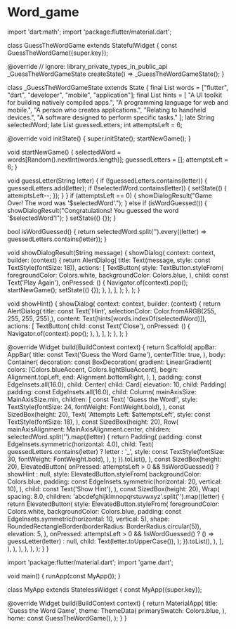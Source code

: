 # Word_game

import 'dart:math';
import 'package:flutter/material.dart';

class GuessTheWordGame extends StatefulWidget {
  const GuessTheWordGame({super.key});

  @override
  // ignore: library_private_types_in_public_api
  _GuessTheWordGameState createState() => _GuessTheWordGameState();
}

class _GuessTheWordGameState extends State<GuessTheWordGame> {
  final List<String> words = ["flutter", "dart", "developer", "mobile", "application"];
  final List<String> hints = [
    "A UI toolkit for building natively compiled apps.",
    "A programming language for web and mobile.",
    "A person who creates applications.",
    "Relating to handheld devices.",
    "A software designed to perform specific tasks."
  ];
  late String selectedWord;
  late List<String> guessedLetters;
  int attemptsLeft = 6;

  @override
  void initState() {
    super.initState();
    startNewGame();
  }

  void startNewGame() {
    selectedWord = words[Random().nextInt(words.length)];
    guessedLetters = [];
    attemptsLeft = 6;
  }

  void guessLetter(String letter) {
    if (!guessedLetters.contains(letter)) {
      guessedLetters.add(letter);
      if (!selectedWord.contains(letter)) {
        setState(() {
          attemptsLeft--;
        });
      }
    }
    if (attemptsLeft == 0) {
      showDialogResult("Game Over! The word was '$selectedWord'.");
    } else if (isWordGuessed()) {
      showDialogResult("Congratulations! You guessed the word '$selectedWord'!");
    }
    setState(() {});
  }

  bool isWordGuessed() {
    return selectedWord.split('').every((letter) => guessedLetters.contains(letter));
  }

  void showDialogResult(String message) {
    showDialog(
      context: context,
      builder: (context) {
        return AlertDialog(
          title: Text(message, style: const TextStyle(fontSize: 18)),
          actions: [
            TextButton(
              style: TextButton.styleFrom(
                foregroundColor: Colors.white, backgroundColor: Colors.blue,
              ),
              child: const Text('Play Again'),
              onPressed: () {
                Navigator.of(context).pop();
                startNewGame();
                setState(() {});
              },
            ),
          ],
        );
      },
    );
  }

  void showHint() {
    showDialog(
      context: context,
      builder: (context) {
        return AlertDialog(
          title: const Text('Hint', selectionColor: Color.fromARGB(255, 255, 255, 255),),
          content: Text(hints[words.indexOf(selectedWord)]),
          actions: [
            TextButton(
              child: const Text('Close'),
              onPressed: () {
                Navigator.of(context).pop();
              },
            ),
          ],
        );
      },
    );
  }

  @override
  Widget build(BuildContext context) {
    return Scaffold(
      appBar: AppBar(
        title: const Text('Guess the Word Game'),
        centerTitle: true,
      ),
      body: Container(
        decoration: const BoxDecoration(
          gradient: LinearGradient(
            colors: [Colors.blueAccent, Colors.lightBlueAccent],
            begin: Alignment.topLeft,
            end: Alignment.bottomRight,
          ),
        ),
        padding: const EdgeInsets.all(16.0),
        child: Center(
          child: Card(
            elevation: 10,
            child: Padding(
              padding: const EdgeInsets.all(16.0),
              child: Column(
                mainAxisSize: MainAxisSize.min,
                children: [
                  const Text(
                    'Guess the Word!',
                    style: TextStyle(fontSize: 24, fontWeight: FontWeight.bold),
                  ),
                  const SizedBox(height: 20),
                  Text(
                    'Attempts Left: $attemptsLeft',
                    style: const TextStyle(fontSize: 18),
                  ),
                  const SizedBox(height: 20),
                  Row(
                    mainAxisAlignment: MainAxisAlignment.center,
                    children: selectedWord.split('').map((letter) {
                      return Padding(
                        padding: const EdgeInsets.symmetric(horizontal: 4.0),
                        child: Text(
                          guessedLetters.contains(letter) ? letter : '_',
                          style: const TextStyle(fontSize: 30, fontWeight: FontWeight.bold),
                        ),
                      );
                    }).toList(),
                  ),
                  const SizedBox(height: 20),
                  ElevatedButton(
                    onPressed: attemptsLeft > 0 && !isWordGuessed() ? showHint : null,
                    style: ElevatedButton.styleFrom(
                      backgroundColor: Colors.blue,
                      padding: const EdgeInsets.symmetric(horizontal: 20, vertical: 10),
                    ),
                    child: const Text('Show Hint'),
                  ),
                  const SizedBox(height: 20),
                  Wrap(
                    spacing: 8.0,
                    children: 'abcdefghijklmnopqrstuvwxyz'.split('').map((letter) {
                      return ElevatedButton(
                        style: ElevatedButton.styleFrom(
                          foregroundColor: Colors.white, backgroundColor: Colors.blue,
                          padding: const EdgeInsets.symmetric(horizontal: 10, vertical: 5),
                          shape: RoundedRectangleBorder(borderRadius: BorderRadius.circular(5)),
                          elevation: 5,
                        ),
                        onPressed: attemptsLeft > 0 && !isWordGuessed()
                            ? () => guessLetter(letter)
                            : null,
                        child: Text(letter.toUpperCase()),
                      );
                    }).toList(),
                  ),
                ],
              ),
            ),
          ),
        ),
      ),
    );
  }
}

import 'package:flutter/material.dart';
import 'game.dart';

void main() {
  runApp(const MyApp());
}

class MyApp extends StatelessWidget {
  const MyApp({super.key});

  @override
  Widget build(BuildContext context) {
    return MaterialApp(
      title: 'Guess the Word Game',
      theme: ThemeData(
        primarySwatch: Colors.blue,
      ),
      home: const GuessTheWordGame(),
    );
  }
}
